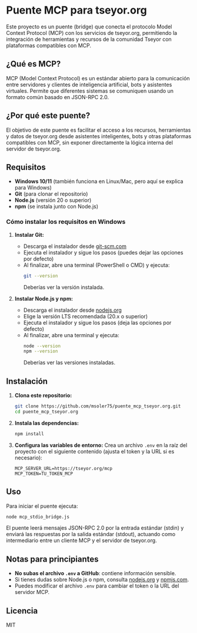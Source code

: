 # Puente MCP para tseyor.org

Este proyecto es un puente (bridge) que conecta el protocolo Model Context Protocol (MCP) con los servicios de tseyor.org, permitiendo la integración de herramientas y recursos de la comunidad Tseyor con plataformas compatibles con MCP.

## ¿Qué es MCP?
MCP (Model Context Protocol) es un estándar abierto para la comunicación entre servidores y clientes de inteligencia artificial, bots y asistentes virtuales. Permite que diferentes sistemas se comuniquen usando un formato común basado en JSON-RPC 2.0.

## ¿Por qué este puente?
El objetivo de este puente es facilitar el acceso a los recursos, herramientas y datos de tseyor.org desde asistentes inteligentes, bots y otras plataformas compatibles con MCP, sin exponer directamente la lógica interna del servidor de tseyor.org.

## Requisitos

- **Windows 10/11** (también funciona en Linux/Mac, pero aquí se explica para Windows)
- **Git** (para clonar el repositorio)
- **Node.js** (versión 20 o superior)
- **npm** (se instala junto con Node.js)

### Cómo instalar los requisitos en Windows

1. **Instalar Git:**
   - Descarga el instalador desde [git-scm.com](https://git-scm.com/download/win)
   - Ejecuta el instalador y sigue los pasos (puedes dejar las opciones por defecto)
   - Al finalizar, abre una terminal (PowerShell o CMD) y ejecuta:
     ```sh
     git --version
     ```
     Deberías ver la versión instalada.

2. **Instalar Node.js y npm:**
   - Descarga el instalador desde [nodejs.org](https://nodejs.org/)
   - Elige la versión LTS recomendada (20.x o superior)
   - Ejecuta el instalador y sigue los pasos (deja las opciones por defecto)
   - Al finalizar, abre una terminal y ejecuta:
     ```sh
     node --version
     npm --version
     ```
     Deberías ver las versiones instaladas.

## Instalación

1. **Clona este repositorio:**
   ```sh
   git clone https://github.com/msoler75/puente_mcp_tseyor.org.git
   cd puente_mcp_tseyor.org
   ```

2. **Instala las dependencias:**
   ```sh
   npm install
   ```

3. **Configura las variables de entorno:**
   Crea un archivo `.env` en la raíz del proyecto con el siguiente contenido (ajusta el token y la URL si es necesario):
   ```env
   MCP_SERVER_URL=https://tseyor.org/mcp
   MCP_TOKEN=TU_TOKEN_MCP
   ```

## Uso

Para iniciar el puente ejecuta:
```sh
node mcp_stdio_bridge.js
```

El puente leerá mensajes JSON-RPC 2.0 por la entrada estándar (stdin) y enviará las respuestas por la salida estándar (stdout), actuando como intermediario entre un cliente MCP y el servidor de tseyor.org.

## Notas para principiantes
- **No subas el archivo `.env` a GitHub**: contiene información sensible.
- Si tienes dudas sobre Node.js o npm, consulta [nodejs.org](https://nodejs.org/) y [npmjs.com](https://www.npmjs.com/).
- Puedes modificar el archivo `.env` para cambiar el token o la URL del servidor MCP.

## Licencia
MIT
